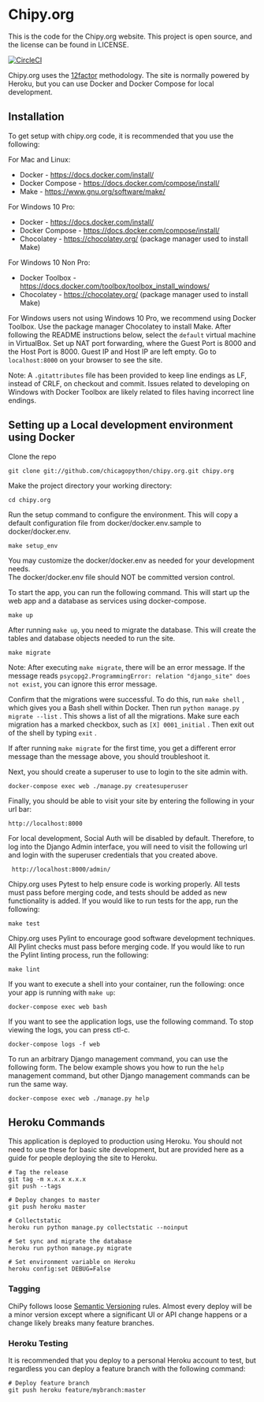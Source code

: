 # Chipy.org

This is the code for the Chipy.org website.
This project is open source, and the license can be found in LICENSE.

[![CircleCI](https://circleci.com/gh/chicagopython/chipy.org/tree/master.svg?style=svg)](https://circleci.com/gh/chicagopython/chipy.org/tree/master)

Chipy.org uses the [12factor](http://12factor.net) methodology. The site is
normally powered by Heroku, but you can use Docker and Docker Compose for
local development.

## Installation

To get setup with chipy.org code, it is recommended that you use the following:

For Mac and Linux:
* Docker - https://docs.docker.com/install/
* Docker Compose - https://docs.docker.com/compose/install/
* Make - https://www.gnu.org/software/make/

For Windows 10 Pro:
* Docker - https://docs.docker.com/install/
* Docker Compose - https://docs.docker.com/compose/install/
* Chocolatey - https://chocolatey.org/ (package manager used to install Make)

For Windows 10 Non Pro:
* Docker Toolbox - https://docs.docker.com/toolbox/toolbox_install_windows/ 
* Chocolatey - https://chocolatey.org/ (package manager used to install Make)

For Windows users not using Windows 10 Pro, we recommend using Docker Toolbox. Use the package manager Chocolatey to install Make. After following the README instructions below, select the `default` virtual machine in VirtualBox. Set up NAT port forwarding, where the Guest Port is 8000 and the Host Port is 8000. Guest IP and Host IP are left empty. Go to `localhost:8000` on your browser to see the site.

Note: A `.gitattributes` file has been provided to keep line endings as LF, instead of CRLF, on checkout and commit. Issues related to developing on Windows with Docker Toolbox are likely related to files having incorrect line endings.

## Setting up a Local development environment using Docker

Clone the repo

    git clone git://github.com/chicagopython/chipy.org.git chipy.org

Make the project directory your working directory:

    cd chipy.org

Run the setup command to configure the environment. This will copy
a default configuration file from docker/docker.env.sample to
docker/docker.env.

    make setup_env

You may customize the docker/docker.env as needed for your development needs.  
The docker/docker.env file should NOT be committed version control.

To start the app, you can run the following command.  This will start
up the web app and a database as services using docker-compose.

    make up

After running `make up`, you need to migrate the database. This will
create the tables and database objects needed to run the site. 

    make migrate

Note: After executing `make migrate`, there will be an error message. If the message reads `psycopg2.ProgrammingError: relation "django_site" does not exist`, you can ignore this error message.

Confirm that the migrations were successful. To do this, run `make shell` , which gives you a Bash shell within Docker. Then run `python manage.py migrate --list` . This shows a list of all the migrations. Make sure each migration has a marked checkbox, such as `[X] 0001_initial` . Then exit out of the shell by typing `exit` .

If after running `make migrate` for the first time, you get a different error message than the message above, you should troubleshoot it.

Next, you should create a superuser to use to login to the site admin with.

    docker-compose exec web ./manage.py createsuperuser

Finally, you should be able to visit your site by entering the
following in your url bar:

    http://localhost:8000

For local development, Social Auth will be disabled by default. Therefore,
to log into the Django Admin interface, you will need to visit the following
url and login with the superuser credentials that you created above.

     http://localhost:8000/admin/

Chipy.org uses Pytest to help ensure code is working properly.
All tests must pass before merging code, and tests should be added as
new functionality is added.
If you would like to run tests for the app, run the following:

    make test

Chipy.org uses Pylint to encourage good software development techniques.
All Pylint checks must pass before merging code.
If you would like to run the Pylint linting process, run the following:

    make lint

If you want to execute a shell into your container, run the following:
once your app is running with `make up`:

    docker-compose exec web bash

If you want to see the application logs, use the following command. To stop
viewing the logs, you can press ctl-c.

    docker-compose logs -f web

To run an arbitrary Django management command, you can use the following form.
The below example shows you how to run the `help` management command, but
other Django management commands can be run the same way.

    docker-compose exec web ./manage.py help

## Heroku Commands

This application is deployed to production using Heroku. You should not need
to use these for basic site development, but are provided here as a guide for
people deploying the site to Heroku.

    # Tag the release
    git tag -m x.x.x x.x.x
    git push --tags

    # Deploy changes to master
    git push heroku master

    # Collectstatic
    heroku run python manage.py collectstatic --noinput

    # Set sync and migrate the database
    heroku run python manage.py migrate

    # Set environment variable on Heroku
    heroku config:set DEBUG=False

### Tagging

ChiPy follows loose [Semantic Versioning](https://semver.org/) rules. Almost
every deploy will be a minor version except where a significant UI or API
change happens or a change likely breaks many feature branches.

### Heroku Testing

It is recommended that you deploy to a personal Heroku account to test, but
regardless you can deploy a feature branch with the following command:

    # Deploy feature branch
    git push heroku feature/mybranch:master
